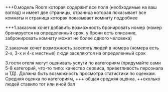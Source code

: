 +++0.модель Room которая содержит все поля (необходимые на ваш взгляд) и имеет две страницы, страница которая показывает
все комнаты и страница которая показывает комнату подробнее

+++1.заказчик хочет добавить возможность бронировать номер (номер бронируется на определенный срок, у брони есть описание,
забронировать комнату может не более одного человека)

2.заказчик хочет возможность заселять людей в номера (номера есть 2-х, 3-х и 4-х местные) люди заселяются на
определенный срок

3.гости отеля могут оценивать услуги по категориям (придумайте сами 5-8 категорий, что-то типо: качество сервиса,
приветливость персонала и ТД). Должна быть возможность   просмотра статистики по оценкам. 
    Средняя оценка по категориям, 
+++ общая средняя оценка, 
++сколько людей ставило тот или иной бал